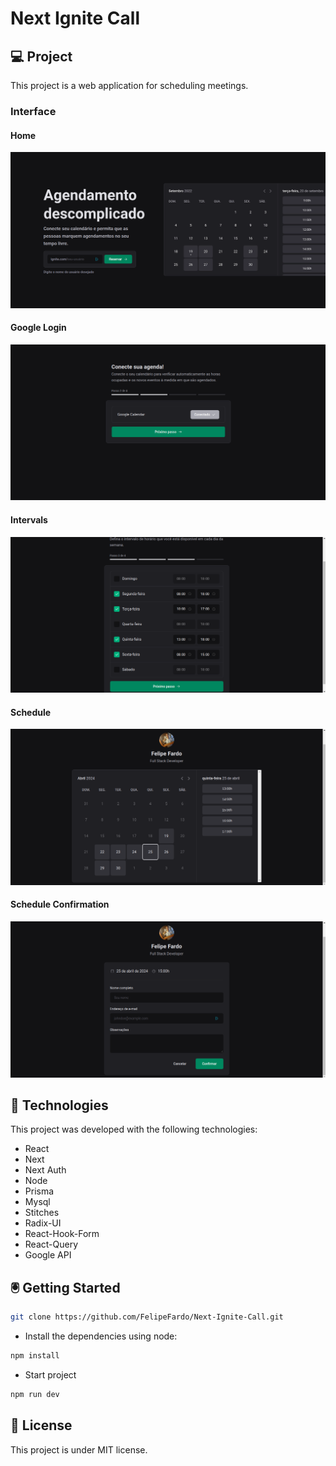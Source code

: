 # Next Ignite Call

## 💻 Project
  This project is a web application for scheduling meetings.

### Interface

#### Home
![Home](https://github.com/FelipeFardo/Assets/blob/main/Next-Ignite-Call/Screenshot_01.png)


#### Google Login
![Google Login](https://github.com/FelipeFardo/Assets/blob/main/Next-Ignite-Call/Screenshot_02.png)

#### Intervals
![Intervals](https://github.com/FelipeFardo/Assets/blob/main/Next-Ignite-Call/Screenshot_03.png)

#### Schedule
![Schedule](https://github.com/FelipeFardo/Assets/blob/main/Next-Ignite-Call/Screenshot_04.png)

#### Schedule Confirmation
![Schedule Confirmation](https://github.com/FelipeFardo/Assets/blob/main/Next-Ignite-Call/Screenshot_05.png)


## 🚀 Technologies
This project was developed with the following technologies:

- React
- Next
- Next Auth
- Node
- Prisma
- Mysql
- Stitches
- Radix-UI
- React-Hook-Form
- React-Query
- Google API

## 🖲️ Getting Started
 ```sh
git clone https://github.com/FelipeFardo/Next-Ignite-Call.git
  ```
 - Install the dependencies using node:
 ```sh
 npm install 
  ```
  - Start project
 ```sh
npm run dev 
  ```


## 📝 License

This project is under MIT license.

